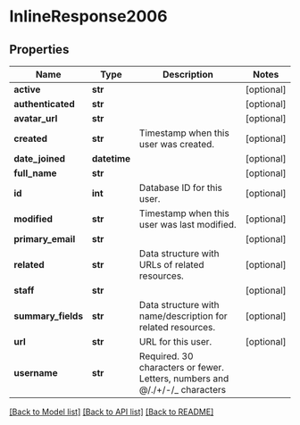 # InlineResponse2006

## Properties
Name | Type | Description | Notes
------------ | ------------- | ------------- | -------------
**active** | **str** |  | [optional] 
**authenticated** | **str** |  | [optional] 
**avatar_url** | **str** |  | [optional] 
**created** | **str** | Timestamp when this user was created. | [optional] 
**date_joined** | **datetime** |  | [optional] 
**full_name** | **str** |  | [optional] 
**id** | **int** | Database ID for this user. | [optional] 
**modified** | **str** | Timestamp when this user was last modified. | [optional] 
**primary_email** | **str** |  | [optional] 
**related** | **str** | Data structure with URLs of related resources. | [optional] 
**staff** | **str** |  | [optional] 
**summary_fields** | **str** | Data structure with name/description for related resources. | [optional] 
**url** | **str** | URL for this user. | [optional] 
**username** | **str** | Required. 30 characters or fewer. Letters, numbers and @/./+/-/_ characters | 

[[Back to Model list]](../README.md#documentation-for-models) [[Back to API list]](../README.md#documentation-for-api-endpoints) [[Back to README]](../README.md)



